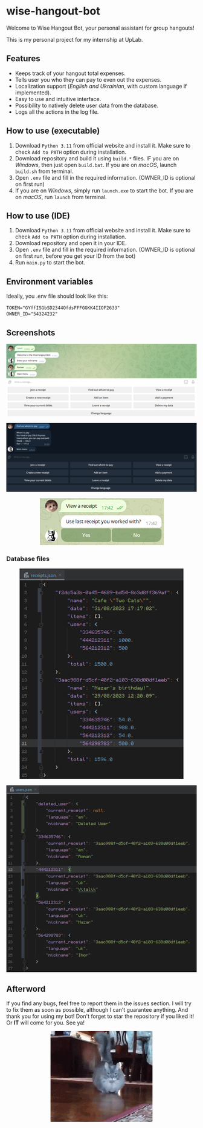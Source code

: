 # wise-hangout-bot
Welcome to Wise Hangout Bot, your personal assistant for group hangouts!

This is my personal project for my internship at UpLab.


## Features
- Keeps track of your hangout total expenses.
- Tells user you who they can pay to even out the expenses.
- Localization support (*English and Ukrainian*, with custom language if implemented).
- Easy to use and intuitive interface.
- Possibility to natively delete user data from the database.
- Logs all the actions in the log file.

## How to use (executable)
1. Download `Python 3.11` from official website and install it. Make sure to check `Add to PATH` option during installation.
2. Download repository and build it using `build.*` files. IF you are on *Windows*, then just open `build.bat`. If you are on *macOS*, launch `build.sh` from terminal.
3. Open `.env` file and fill in the required information. (OWNER_ID is optional on first run)
4. If you are on *Windows*, simply run `launch.exe` to start the bot. If you are on *macOS*, run `launch` from terminal.

## How to use (IDE)
1. Download `Python 3.11` from official website and install it. Make sure to check `Add to PATH` option during installation.
2. Download repository and open it in your IDE.
3. Open `.env` file and fill in the required information. (OWNER_ID is optional on first run, before you get your ID from the bot)
4. Run `main.py` to start the bot.

## Environment variables
Ideally, you .env file should look like this:
```dotenv 
TOKEN="GYffISGbSD2344OfdsFFFGGKK4IIOF2633"
OWNER_ID="54324232"
```

## Screenshots
<p align="center">
  <img src="media/screenshots/main_menu.png" alt="main_menu" title="Main menu"/>
</p>

<p align="center">
  <img src="media/screenshots/find_out_whom_to_pay.png" alt="receipt" title="Receipt" />
</p>

<p align="center">
  <img src="media/screenshots/use_last_receipt_id.png" alt="use_last_receipt_id" />
</p>

### Database files

<p align="center">
  <img src="media/screenshots/receipt_database.png" alt="receipt_database" title="File containing all of receipts" />
</p>

<p align="center">
  <img src="media/screenshots/user_database.png" alt="user_database" title="File containing all of users" />
</p>

## Afterword

If you find any bugs, feel free to report them in the issues section. I will try to fix them as soon as possible, although I can't guarantee anything.
And thank you for using my bot! Don't forget to star the repository if you liked it! Or **IT** will come for you. See ya!
<p align="center">
  <img src="media/stuff/kit_jde.gif" alt="animated" />
</p>